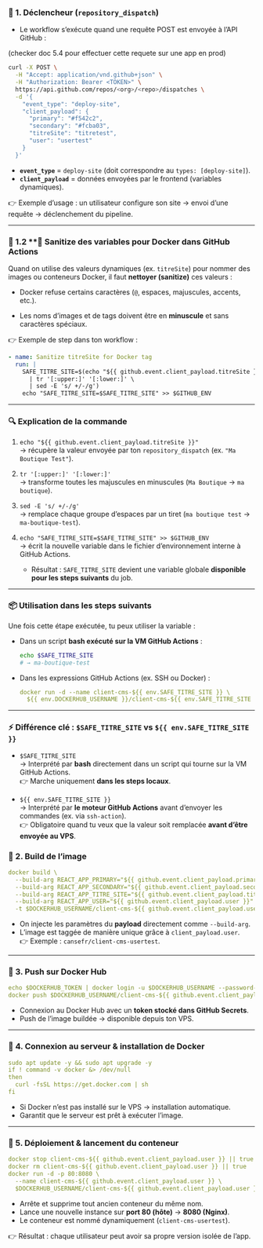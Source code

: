 
### 🔹 1. **Déclencheur (`repository_dispatch`)**

- Le workflow s’exécute quand une requête POST est envoyée à l’API GitHub : 

(checker doc 5.4 pour effectuer cette requete sur une app en prod)

```bash
curl -X POST \
  -H "Accept: application/vnd.github+json" \
  -H "Authorization: Bearer <TOKEN>" \
  https://api.github.com/repos/<org>/<repo>/dispatches \
  -d '{
    "event_type": "deploy-site",
    "client_payload": {
      "primary": "#f542c2",
      "secondary": "#fcba03",
      "titreSite": "titretest",
      "user": "usertest"
    }
  }'
```

- **`event_type`** = `deploy-site` (doit correspondre au `types: [deploy-site]`).
- **`client_payload`** = données envoyées par le frontend (variables dynamiques).
    

👉 Exemple d’usage : un utilisateur configure son site → envoi d’une requête → déclenchement du pipeline.

----
### 🔹 1.2 **🧹 Sanitize des variables pour Docker dans GitHub Actions

Quand on utilise des valeurs dynamiques (ex. `titreSite`) pour nommer des images ou conteneurs Docker, il faut **nettoyer (sanitize)** ces valeurs :

- Docker refuse certains caractères (`@`, espaces, majuscules, accents, etc.).
    
- Les noms d’images et de tags doivent être en **minuscule** et sans caractères spéciaux.
    

👉 Exemple de step dans ton workflow :

```yaml
- name: Sanitize titreSite for Docker tag
  run: |
    SAFE_TITRE_SITE=$(echo "${{ github.event.client_payload.titreSite }}" \
      | tr '[:upper:]' '[:lower:]' \
      | sed -E 's/ +/-/g')
    echo "SAFE_TITRE_SITE=$SAFE_TITRE_SITE" >> $GITHUB_ENV
```

---

### 🔍 Explication de la commande

1. `echo "${{ github.event.client_payload.titreSite }}"`  
    → récupère la valeur envoyée par ton `repository_dispatch` (ex. `"Ma Boutique Test"`).
    
2. `tr '[:upper:]' '[:lower:]'`  
    → transforme toutes les majuscules en minuscules (`Ma Boutique` → `ma boutique`).
    
3. `sed -E 's/ +/-/g'`  
    → remplace chaque groupe d’espaces par un tiret (`ma boutique test` → `ma-boutique-test`).
    
4. `echo "SAFE_TITRE_SITE=$SAFE_TITRE_SITE" >> $GITHUB_ENV`  
    → écrit la nouvelle variable dans le fichier d’environnement interne à GitHub Actions.
    
    - Résultat : `SAFE_TITRE_SITE` devient une variable globale **disponible pour les steps suivants** du job.
        

---

### 📦 Utilisation dans les steps suivants

Une fois cette étape exécutée, tu peux utiliser la variable :

- Dans un script **bash exécuté sur la VM GitHub Actions** :
    
    ```bash
    echo $SAFE_TITRE_SITE
    # → ma-boutique-test
    ```
    
- Dans les expressions GitHub Actions (ex. SSH ou Docker) :
    
    ```yaml
    docker run -d --name client-cms-${{ env.SAFE_TITRE_SITE }} \
      ${{ env.DOCKERHUB_USERNAME }}/client-cms-${{ env.SAFE_TITRE_SITE }}
    ```
    

---

### ⚡ Différence clé : `$SAFE_TITRE_SITE` vs `${{ env.SAFE_TITRE_SITE }}`

- `$SAFE_TITRE_SITE`  
    → Interprété par **bash** directement dans un script qui tourne sur la VM GitHub Actions.  
    👉 Marche uniquement **dans les steps locaux**.
    
- `${{ env.SAFE_TITRE_SITE }}`  
    → Interprété par **le moteur GitHub Actions** avant d’envoyer les commandes (ex. via `ssh-action`).  
    👉 Obligatoire quand tu veux que la valeur soit remplacée **avant d’être envoyée au VPS**.
    
### 🔹 2. **Build de l’image**

```yaml
docker build \
  --build-arg REACT_APP_PRIMARY="${{ github.event.client_payload.primary }}" \
  --build-arg REACT_APP_SECONDARY="${{ github.event.client_payload.secondary }}" \
  --build-arg REACT_APP_TITRE_SITE="${{ github.event.client_payload.titreSite }}" \
  --build-arg REACT_APP_USER="${{ github.event.client_payload.user }}" \
  -t $DOCKERHUB_USERNAME/client-cms-${{ github.event.client_payload.user }} .
```

- On injecte les paramètres du **payload** directement comme `--build-arg`.
- L’image est taggée de manière unique grâce à `client_payload.user`.  
    👉 Exemple : `cansefr/client-cms-usertest`.
    

---

### 🔹 3. **Push sur Docker Hub**

```yaml
echo $DOCKERHUB_TOKEN | docker login -u $DOCKERHUB_USERNAME --password-stdin
docker push $DOCKERHUB_USERNAME/client-cms-${{ github.event.client_payload.user }}
```

- Connexion au Docker Hub avec un **token stocké dans GitHub Secrets**.
- Push de l’image buildée → disponible depuis ton VPS.
    

---

### 🔹 4. **Connexion au serveur & installation de Docker**

```yaml
sudo apt update -y && sudo apt upgrade -y
if ! command -v docker &> /dev/null
then
  curl -fsSL https://get.docker.com | sh
fi
```

- Si Docker n’est pas installé sur le VPS → installation automatique.
- Garantit que le serveur est prêt à exécuter l’image.
    

---

### 🔹 5. **Déploiement & lancement du conteneur**

```yaml
docker stop client-cms-${{ github.event.client_payload.user }} || true
docker rm client-cms-${{ github.event.client_payload.user }} || true
docker run -d -p 80:8080 \
  --name client-cms-${{ github.event.client_payload.user }} \
  $DOCKERHUB_USERNAME/client-cms-${{ github.event.client_payload.user }}
```

- Arrête et supprime tout ancien conteneur du même nom.
- Lance une nouvelle instance sur **port 80 (hôte)** → **8080 (Nginx)**.
- Le conteneur est nommé dynamiquement (`client-cms-usertest`).
    

👉 Résultat : chaque utilisateur peut avoir sa propre version isolée de l’app.
